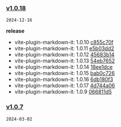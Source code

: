 ### [v1.0.18](https://gitee.com/Elora_Cloud/vite-plugin-markdown-it/compare/v1.0.7...v1.0.18)

`2024-12-16`

**release**

- vite-plugin-markdown-it: 1.0.10 [c855c70f](https://gitee.com/Elora_Cloud/vite-plugin-markdown-it/commits/c855c70f5aa0550ffc8621e73bd47c7dc55c1127)
- vite-plugin-markdown-it: 1.0.11 [e5b03dd2](https://gitee.com/Elora_Cloud/vite-plugin-markdown-it/commits/e5b03dd21cd9972eb8f61afef52e4d89e9fd9147)
- vite-plugin-markdown-it: 1.0.12 [45683b14](https://gitee.com/Elora_Cloud/vite-plugin-markdown-it/commits/45683b14bd26f1d589a61803ae67a1bb70a53ca1)
- vite-plugin-markdown-it: 1.0.13 [54eb7652](https://gitee.com/Elora_Cloud/vite-plugin-markdown-it/commits/54eb7652c5bad4e7c608c1584a16b3596f1ca583)
- vite-plugin-markdown-it: 1.0.14 [18ee1dce](https://gitee.com/Elora_Cloud/vite-plugin-markdown-it/commits/18ee1dce174df6e0a28bdd3b90c6f49fee070576)
- vite-plugin-markdown-it: 1.0.15 [bab0c726](https://gitee.com/Elora_Cloud/vite-plugin-markdown-it/commits/bab0c7260aab494a9056bdeb8602218f5618a9fc)
- vite-plugin-markdown-it: 1.0.16 [6db180f3](https://gitee.com/Elora_Cloud/vite-plugin-markdown-it/commits/6db180f38d5511e9fd91988f4b185c94c78a037f)
- vite-plugin-markdown-it: 1.0.17 [4d744a06](https://gitee.com/Elora_Cloud/vite-plugin-markdown-it/commits/4d744a06bd9f6078a29dd2d92bf0fac06fc18454)
- vite-plugin-markdown-it: 1.0.9 [066811d5](https://gitee.com/Elora_Cloud/vite-plugin-markdown-it/commits/066811d5b46b6b8638f771a866cf8b02cdb0206a)
### [v1.0.7](https://gitee.com/Elora_Cloud/vite-plugin-markdown-it/compare/v1.0.6...v1.0.7)

`2024-03-02`
